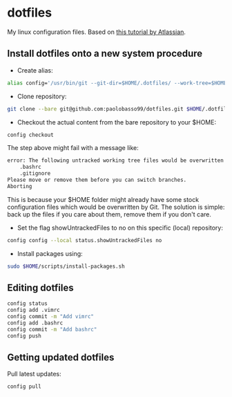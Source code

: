 # dotfiles
My linux configuration files. Based on [this tutorial by Atlassian](https://web.archive.org/web/20220313023609/https://www.atlassian.com/git/tutorials/dotfiles).

## Install dotfiles onto a new system procedure
- Create alias:
```bash
alias config='/usr/bin/git --git-dir=$HOME/.dotfiles/ --work-tree=$HOME'
```
- Clone repository:
```bash
git clone --bare git@github.com:paolobasso99/dotfiles.git $HOME/.dotfiles
```
- Checkout the actual content from the bare repository to your $HOME:
```bash
config checkout
```
The step above might fail with a message like:
```bash
error: The following untracked working tree files would be overwritten by checkout:
    .bashrc
    .gitignore
Please move or remove them before you can switch branches.
Aborting
```
This is because your $HOME folder might already have some stock configuration files which would be overwritten by Git.
The solution is simple: back up the files if you care about them, remove them if you don't care.
- Set the flag showUntrackedFiles to no on this specific (local) repository:
```bash
config config --local status.showUntrackedFiles no
```
- Install packages using:
```bash
sudo $HOME/scripts/install-packages.sh
```

## Editing dotfiles
```bash
config status
config add .vimrc
config commit -m "Add vimrc"
config add .bashrc
config commit -m "Add bashrc"
config push
```

## Getting updated dotfiles
Pull latest updates:
```bash
config pull
```

